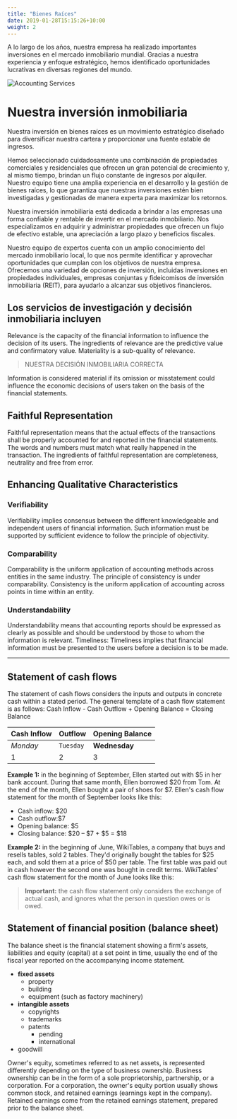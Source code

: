 ```yaml
---
title: "Bienes Raíces"
date: 2019-01-28T15:15:26+10:00
weight: 2
---
```


A lo largo de los años, nuestra empresa ha realizado importantes inversiones en el mercado inmobiliario mundial. Gracias a nuestra experiencia y enfoque estratégico, hemos identificado oportunidades lucrativas en diversas regiones del mundo.


![Accounting Services](/victoryjacklimited/images/fondos-inversion.jpg)

# Nuestra inversión inmobiliaria

Nuestra inversión en bienes raíces es un movimiento estratégico diseñado para diversificar nuestra cartera y proporcionar una fuente estable de ingresos.

Hemos seleccionado cuidadosamente una combinación de propiedades comerciales y residenciales que ofrecen un gran potencial de crecimiento y, al mismo tiempo, brindan un flujo constante de ingresos por alquiler. Nuestro equipo tiene una amplia experiencia en el desarrollo y la gestión de bienes raíces, lo que garantiza que nuestras inversiones estén bien investigadas y gestionadas de manera experta para maximizar los retornos.

Nuestra inversión inmobiliaria está dedicada a brindar a las empresas una forma confiable y rentable de invertir en el mercado inmobiliario. Nos especializamos en adquirir y administrar propiedades que ofrecen un flujo de efectivo estable, una apreciación a largo plazo y beneficios fiscales.

Nuestro equipo de expertos cuenta con un amplio conocimiento del mercado inmobiliario local, lo que nos permite identificar y aprovechar oportunidades que cumplan con los objetivos de nuestra empresa. Ofrecemos una variedad de opciones de inversión, incluidas inversiones en propiedades individuales, empresas conjuntas y fideicomisos de inversión inmobiliaria (REIT), para ayudarlo a alcanzar sus objetivos financieros.

## Los servicios de investigación y decisión inmobiliaria incluyen

Relevance is the capacity of the financial information to influence the decision of its users. The ingredients of relevance are the predictive value and confirmatory value. Materiality is a sub-quality of relevance.

> NUESTRA DECISIÓN INMOBILIARIA CORRECTA

Information is considered material if its omission or misstatement could influence the economic decisions of users taken on the basis of the financial statements.

## Faithful Representation

Faithful representation means that the actual effects of the transactions shall be properly accounted for and reported in the financial statements. The words and numbers must match what really happened in the transaction. The ingredients of faithful representation are completeness, neutrality and free from error.

## Enhancing Qualitative Characteristics

### Verifiability

Verifiability implies consensus between the different knowledgeable and independent users of financial information. Such information must be supported by sufficient evidence to follow the principle of objectivity.

### Comparability

Comparability is the uniform application of accounting methods across entities in the same industry. The principle of consistency is under comparability. Consistency is the uniform application of accounting across points in time within an entity.

### Understandability

Understandability means that accounting reports should be expressed as clearly as possible and should be understood by those to whom the information is relevant.
Timeliness: Timeliness implies that financial information must be presented to the users before a decision is to be made.

---

## Statement of cash flows

The statement of cash flows considers the inputs and outputs in concrete cash within a stated period. The general template of a cash flow statement is as follows: Cash Inflow - Cash Outflow + Opening Balance = Closing Balance

| Cash Inflow | Outflow   | Opening Balance |
| ----------- | --------- | --------------- |
| _Monday_    | `Tuesday` | **Wednesday**   |
| 1           | 2         | 3               |

**Example 1:** in the beginning of September, Ellen started out with $5 in her bank account. During that same month, Ellen borrowed $20 from Tom. At the end of the month, Ellen bought a pair of shoes for $7. Ellen's cash flow statement for the month of September looks like this:

- Cash inflow: $20
- Cash outflow:$7
- Opening balance: $5
- Closing balance: $20 – $7 + $5 = $18

**Example 2:** in the beginning of June, WikiTables, a company that buys and resells tables, sold 2 tables. They'd originally bought the tables for $25 each, and sold them at a price of $50 per table. The first table was paid out in cash however the second one was bought in credit terms. WikiTables' cash flow statement for the month of June looks like this:

> **Important:** the cash flow statement only considers the exchange of actual cash, and ignores what the person in question owes or is owed.

## Statement of financial position (balance sheet)

The balance sheet is the financial statement showing a firm's assets, liabilities and equity (capital) at a set point in time, usually the end of the fiscal year reported on the accompanying income statement.

- **fixed assets**
  - property
  - building
  - equipment (such as factory machinery)
- **intangible assets**
  - copyrights
  - trademarks
  - patents
    - pending
    - international
- goodwill

Owner's equity, sometimes referred to as net assets, is represented differently depending on the type of business ownership. Business ownership can be in the form of a sole proprietorship, partnership, or a corporation. For a corporation, the owner's equity portion usually shows common stock, and retained earnings (earnings kept in the company). Retained earnings come from the retained earnings statement, prepared prior to the balance sheet.
